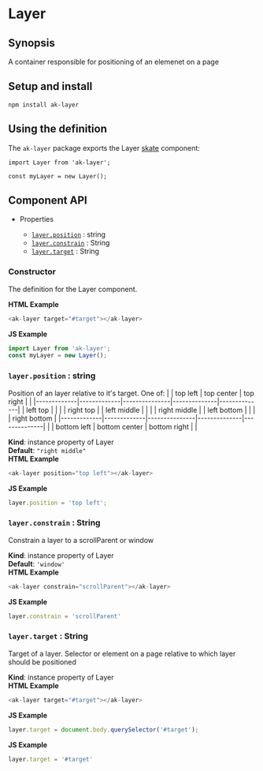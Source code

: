 # Layer

## Synopsis

A container responsible for positioning of an elemenet on a page

## Setup and install

```
npm install ak-layer
```

## Using the definition

The `ak-layer` package exports the Layer [skate](https://github.com/skatejs/skatejs) component:

```
import Layer from 'ak-layer';

const myLayer = new Layer();
```
## Component API

* Properties

    *  [`layer.position`](#Layer+position) : string
    *  [`layer.constrain`](#Layer+constrain) : String
    *  [`layer.target`](#Layer+target) : String

### Constructor
The definition for the Layer component.

**HTML Example**
```js
<ak-layer target="#target"></ak-layer>
```
**JS Example**
```js
import Layer from 'ak-layer';
const myLayer = new Layer();
```
### `layer.position` : string
Position of an layer relative to it's target. One of:
|             | top left    | top center    | top right    |              |
|-------------|-------------|---------------|--------------|--------------|
| left top    |             |               |              | right top    |
| left middle |             |               |              | right middle |
| left bottom |             |               |              | right bottom |
|-------------|-------------|---------------|--------------|--------------|
|             | bottom left | bottom center | bottom right |              |

**Kind**: instance property of Layer  
**Default**: `"right middle"`  
**HTML Example**
```js
<ak-layer position="top left"></ak-layer>
```
**JS Example**
```js
layer.position = 'top left';
```
### `layer.constrain` : String
Constrain a layer to a scrollParent or window

**Kind**: instance property of Layer  
**Default**: `'window'`  
**HTML Example**
```js
<ak-layer constrain="scrollParent"></ak-layer>
```
**JS Example**
```js
layer.constrain = 'scrollParent'
```
### `layer.target` : String
Target of a layer.
Selector or element on a page relative to which layer should be positioned

**Kind**: instance property of Layer  
**HTML Example**
```js
<ak-layer target="#target"></ak-layer>
```
**JS Example**
```js
layer.target = document.body.querySelector('#target');
```
**JS Example**
```js
layer.target = '#target'
```
